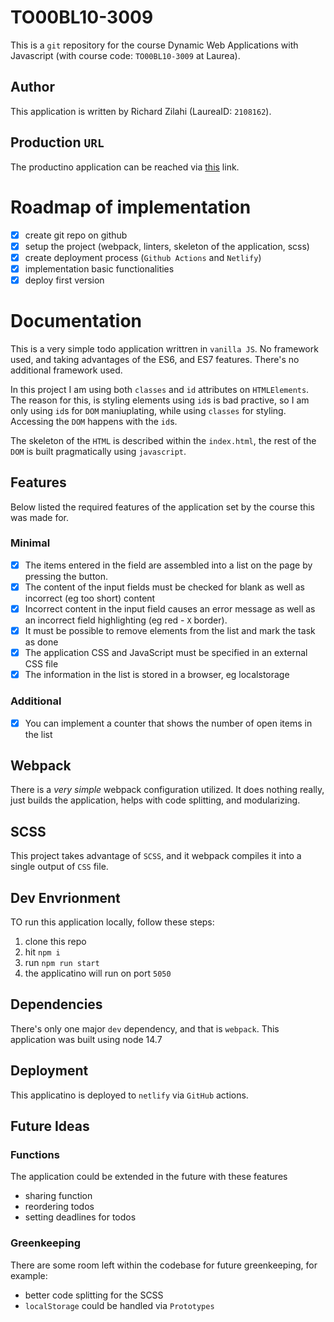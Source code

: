 # TO00BL10-3009

This is a `git` repository for the course Dynamic Web Applications with Javascript (with course code: `TO00BL10-3009` at Laurea).

## Author

This application is written by Richard Zilahi (LaureaID: `2108162`).

## Production `URL`

The productino application can be reached via [this](https://zilahir-todo.netlify.app/) link.

# Roadmap of implementation

- [x] create git repo on github
- [x] setup the project (webpack, linters, skeleton of the application, scss)
- [x] create deployment process (`Github Actions` and `Netlify`)
- [x] implementation basic functionalities
- [x] deploy first version

# Documentation

This is a very simple todo application writtren in `vanilla JS`. No framework used, and taking advantages of the ES6, and ES7 features. There's no additional framework used.

In this project I am using both `classes` and `id` attributes on `HTMLElements`. The reason for this, is styling elements using `id`s is bad practive, so I am only using `id`s for `DOM` maniuplating, while using `classes` for styling. Accessing the `DOM` happens with the `id`s.

The skeleton of the `HTML` is described within the `index.html`, the rest of the `DOM` is built pragmatically using `javascript`.

## Features

Below listed the required features of the application set by the course this was made for.

### Minimal

- [x] The items entered in the field are assembled into a list on the page by pressing the button.
- [x] The content of the input fields must be checked for blank as well as incorrect (eg too short) content
- [x] Incorrect content in the input field causes an error message as well as an incorrect field highlighting (eg red - `X` border).
- [x] It must be possible to remove elements from the list and mark the task as done
- [x] The application CSS and JavaScript must be specified in an external CSS file
- [x] The information in the list is stored in a browser, eg localstorage

### Additional

- [x] You can implement a counter that shows the number of open items in the list

## Webpack

There is a _very simple_ webpack configuration utilized. It does nothing really, just builds the application, helps with code splitting, and modularizing.

## SCSS

This project takes advantage of `SCSS`, and it webpack compiles it into a single output of `CSS` file.

## Dev Envrionment

TO run this application locally, follow these steps:

1) clone this repo
2) hit `npm i`
3) run `npm run start`
4) the applicatino will run on port `5050`

## Dependencies

There's only one major `dev` dependency, and that is `webpack`. This application was built using node 14.7

## Deployment

This applicatino is deployed to `netlify` via `GitHub` actions.

## Future Ideas

### Functions

The application could be extended in the future with these features

- sharing function
- reordering todos
- setting deadlines for todos

### Greenkeeping

There are some room left within the codebase for future greenkeeping, for example: 

- better code splitting for the SCSS
- `localStorage` could be handled via `Prototypes`